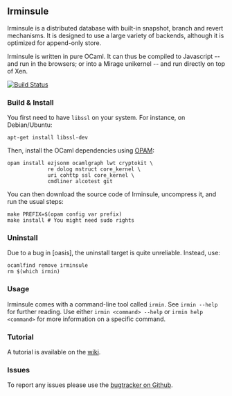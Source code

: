 ## Irminsule

Irminsule is a distributed database with built-in snapshot, branch and
revert mechanisms. It is designed to use a large variety of backends,
although it is optimized for append-only store.

Irminsule is written in pure OCaml. It can thus be compiled to Javascript
-- and run in the browsers; or into a Mirage unikernel -- and run directly
on top of Xen.

[![Build Status](https://travis-ci.org/samoht/irminsule.png?branch=master)](https://travis-ci.org/samoht/irminsule)

### Build & Install

You first need to have `libssl` on your system. For instance, on Debian/Ubuntu:
```
apt-get install libssl-dev
```

Then, install the OCaml dependencies using [OPAM](http://opam.ocaml.org):
```
opam install ezjsonm ocamlgraph lwt cryptokit \
             re dolog mstruct core_kernel \
             uri cohttp ssl core_kernel \
             cmdliner alcotest git
```

You can then download the source code of Irminsule, uncompress it, and run
the usual steps:

```
make PREFIX=$(opam config var prefix)
make install # You might need sudo rights
```

### Uninstall

Due to a bug in [oasis], the uninstall target is quite unreliable. Instead, use:

```
ocamlfind remove irminsule
rm $(which irmin)
```

### Usage

Irminsule comes with a command-line tool called `irmin`. See `irmin
 --help` for further reading. Use either `irmin <command> --help` or
 `irmin help <command>` for more information on a specific command.

### Tutorial

A tutorial is available on the [wiki](https://github.com/samoht/irminsule/wiki/Getting-Started).

### Issues

To report any issues please use the [bugtracker on Github](https://github.com/samoht/issues).

